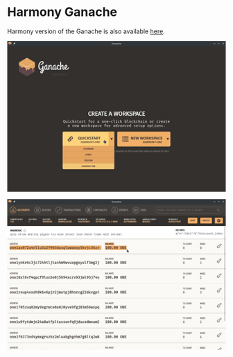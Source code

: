 # Harmony Ganache

Harmony version of the Ganache is also available [here](https://github.com/harmony-one/harmony-one-ganache-support).

![](../../../.gitbook/assets/ganache-harmony-1.jpg)

![](../../../.gitbook/assets/ganache-harmony-2.jpg)
